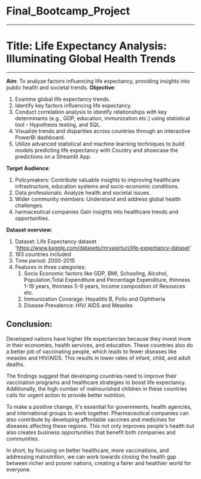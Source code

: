 # Final_Bootcamp_Project
---
# Title: Life Expectancy Analysis: Illuminating Global Health Trends
---
**Aim**: To analyze factors influencing life expectancy, providing insights into public health and societal trends.
**Objective**: 
1. Examine global life expectancy trends.
2. Identify key factors influencing life expectancy.
3. Conduct correlation analysis to identify relationships with key determinants (e.g., GDP, education, immunization etc.) using statistical tool - Hypothesis testing, and SQL.
4. Visualize trends and disparities across countries through an interactive PowerBI dashboard.
5. Utilize advanced statistical and machine learning techniques to build models predicting life expectancy with Country and showcase the predictions on a Streamlit App.

**Target Audience**:
1. Policymakers: Contribute valuable insights to improving healthcare infrastructure, education systems and socio-economic conditions.
2. Data professionals: Analyze health and societal issues.
3. Wider community members: Understand and address global health challenges.
4. harmaceutical companies Gain insights into healthcare trends and opportunities.

**Dataset overview**:
1. Dataset: Life Expectancy dataset 'https://www.kaggle.com/datasets/mryasirturi/life-expentancy-dataset' 
2. 193 countries  included 
3. Time period:  2000-2015
4. Features in three categories:
      1. Socio Economic factors like GDP, BMI, Schooling, Alcohol, Population,Total Expenditure and 
          Percentage Expenditure, thinness  1-19 years,  thinness 5-9 years, Income composition of Resources etc.
      2. Immunization Coverage: Hepatitis B, Polio and Diphtheria
      3. Disease Prevalence: HIV/ AIDS and Measles

## Conclusion:
Developed nations have higher life expectancies because they invest more in their economies, health services, and education. These countries also do a better job of vaccinating people, which leads to fewer diseases like measles and HIV/AIDS. This results in lower rates of infant, child, and adult deaths.

The findings suggest that developing countries need to improve their vaccination programs and healthcare strategies to boost life expectancy. Additionally, the high number of malnourished children in these countries calls for urgent action to provide better nutrition.

To make a positive change, it's essential for governments, health agencies, and international groups to work together. Pharmaceutical companies can also contribute by developing affordable vaccines and medicines for diseases affecting these regions. This not only improves people's health but also creates business opportunities that benefit both companies and communities.

In short, by focusing on better healthcare, more vaccinations, and addressing malnutrition, we can work towards closing the health gap between richer and poorer nations, creating a fairer and healthier world for everyone.




